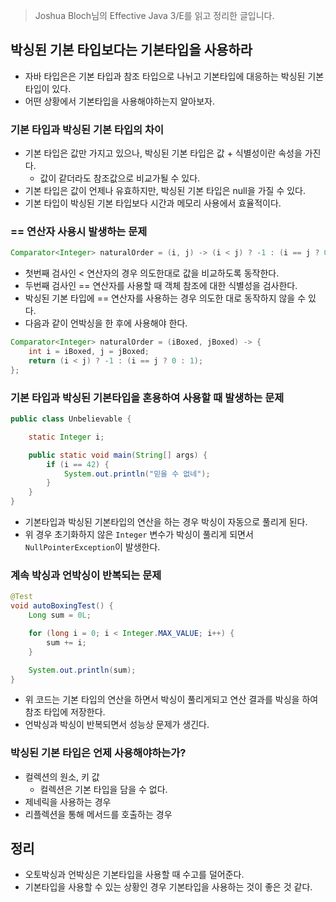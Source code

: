 > Joshua Bloch님의 Effective Java 3/E를 읽고 정리한 글입니다.
>

## 박싱된 기본 타입보다는 기본타입을 사용하라

- 자바 타입은은 기본 타입과 참조 타입으로 나뉘고 기본타입에 대응하는 박싱된 기본타입이 있다.
- 어떤 상황에서 기본타입을 사용해야하는지 알아보자.

### 기본 타입과 박싱된 기본 타입의 차이

- 기본 타입은 값만 가지고 있으나, 박싱된 기본 타입은 값 + 식별성이란 속성을 가진다.
    - 값이 같더라도 참조값으로 비교가될 수 있다.
- 기본 타입은 값이 언제나 유효하지만, 박싱된 기본 타입은 null을 가질 수 있다.
- 기본 타입이 박싱된 기본 타입보다 시간과 메모리 사용에서 효율적이다.

### == 연산자 사용시 발생하는 문제

```java
Comparator<Integer> naturalOrder = (i, j) -> (i < j) ? -1 : (i == j ? 0 : 1);
```

- 첫번째 검사인 < 연산자의 경우 의도한대로 값을 비교하도록 동작한다.
- 두번째 검사인 == 연산자를 사용할 때 객체 참조에 대한 식별성을 검사한다.
- 박싱된 기본 타입에 == 연산자를 사용하는 경우 의도한 대로 동작하지 않을 수 있다.
- 다음과 같이 언박싱을 한 후에 사용해야 한다.

```java
Comparator<Integer> naturalOrder = (iBoxed, jBoxed) -> {
    int i = iBoxed, j = jBoxed;
    return (i < j) ? -1 : (i == j ? 0 : 1);
};
```

### 기본 타입과 박싱된 기본타입을 혼용하여 사용할 때 발생하는 문제

```java
public class Unbelievable {

    static Integer i;

    public static void main(String[] args) {
        if (i == 42) {
            System.out.println("믿을 수 없네");
        }
    }
}
```

- 기본타입과 박싱된 기본타입의 연산을 하는 경우 박싱이 자동으로 풀리게 된다.
- 위 경우 초기화하지 않은 `Integer` 변수가 박싱이 풀리게 되면서 `NullPointerException`이 발생한다.

### 계속 박싱과 언박싱이 반복되는 문제

```java
@Test
void autoBoxingTest() {
    Long sum = 0L;

    for (long i = 0; i < Integer.MAX_VALUE; i++) {
        sum += i;
    }

    System.out.println(sum);
}
```

- 위 코드는 기본 타입의 연산을 하면서 박싱이 풀리게되고 연산 결과를 박싱을 하여 참조 타입에 저장한다.
- 언박싱과 박싱이 반복되면서 성능상 문제가 생긴다.

### 박싱된 기본 타입은 언제 사용해야하는가?

- 컬렉션의 원소, 키 값
    - 컬렉션은 기본 타입을 담을 수 없다.
- 제네릭을 사용하는 경우
- 리플렉션을 통해 메서드를 호출하는 경우

## 정리

- 오토박싱과 언박싱은 기본타입을 사용할 때 수고를 덜어준다.
- 기본타입을 사용할 수 있는 상황인 경우 기본타입을 사용하는 것이 좋은 것 같다.